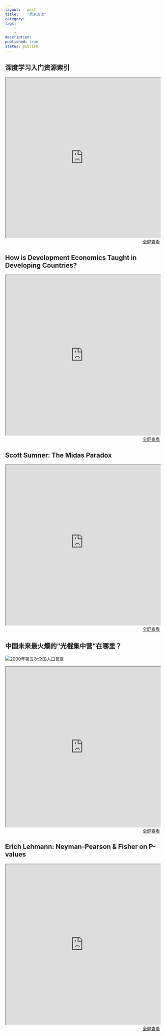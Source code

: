 ```yaml
---
layout:   post
title:    "周末阅读"
category:  
tags:     
    -  
    -   
description: 
published: true
status: publish
---
```

 
## 深度学习入门资源索引
 
<iframe src="http://xccds1977.blogspot.com/2015/11/blog-post.html" style="width:100%; height:520px;">
</iframe>
 
<p style="margin-top: 0px; text-align:right;">
<a target="_blank" 
href="http://xccds1977.blogspot.com/2015/11/blog-post.html">
  全屏查看
</a>
</p>
 
 
 
## How is Development Economics Taught in Developing Countries?
 
<iframe src="http://blogs.worldbank.org/impactevaluations/how-development-economics-taught-developing-countries-what-we-learned-looking-more-200-courses" style="width:100%; height:520px;">
</iframe>
 
<p style="margin-top: 0px; text-align:right;">
<a target="_blank" 
href="http://blogs.worldbank.org/impactevaluations/how-development-economics-taught-developing-countries-what-we-learned-looking-more-200-courses">
  全屏查看
</a>
</p>
 
## Scott Sumner: The Midas Paradox
 
<iframe src="http://www.themoneyillusion.com/?p=31312&utm_source=feedburner&utm_medium=feed&utm_campaign=Feed%3A+Themoneyillusion+%28TheMoneyIllusion%29" style="width:100%; height:520px;">
</iframe>
 
<p style="margin-top: 0px; text-align:right;">
<a target="_blank" 
href="http://www.themoneyillusion.com/?p=31312&utm_source=feedburner&utm_medium=feed&utm_campaign=Feed%3A+Themoneyillusion+%28TheMoneyIllusion%29">
  全屏查看
</a>
</p>
 
## 中国未来最火爆的“光棍集中营”在哪里？
 
![2000年第五次全国人口普查](/finance/assets/imgs/Selection_001.png)
 
<iframe src="http://mp.weixin.qq.com/s?__biz=MjM5NTA0OTU4MA==&mid=401126458&idx=5&sn=97cbba9a01960a4d5660a20a7a723d7d&scene=1&srcid=1121jUfTT307KmS43zzaMQ8S&from=groupmessage&isappinstalled=0#wechat_redirect" style="width:100%; height:520px;">
</iframe>
 
<p style="margin-top: 0px; text-align:right;">
<a target="_blank" 
href="http://mp.weixin.qq.com/s?__biz=MjM5NTA0OTU4MA==&mid=401126458&idx=5&sn=97cbba9a01960a4d5660a20a7a723d7d&scene=1&srcid=1121jUfTT307KmS43zzaMQ8S&from=groupmessage&isappinstalled=0#wechat_redirect">
  全屏查看
</a>
</p>
 
## Erich Lehmann: Neyman-Pearson & Fisher on P-values
 
<iframe src="http://errorstatistics.com/2015/11/20/erich-lehmann-neyman-pearson-vs-fisher-on-p-values/" style="width:100%; height:520px;">
</iframe>
 
<p style="margin-top: 0px; text-align:right;">
<a target="_blank" 
href="http://errorstatistics.com/2015/11/20/erich-lehmann-neyman-pearson-vs-fisher-on-p-values/">
  全屏查看
</a>
</p>
 
 
 
 
 
